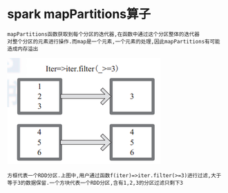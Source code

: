 # spark mapPartitions算子

    mapPartitions函数获取到每个分区的迭代器,在函数中通过这个分区整体的迭代器
    对整个分区的元素进行操作.而map是一个元素,一个元素的处理,因此mapPartitions有可能
    造成内存溢出
![image](https://github.com/williamzhang11/fastBigData/blob/master/src/main/java/com/xiu/fastBigData/mapPartitions/image/mapPartitions.jpg)

    方框代表一个RDD分区.上图中,用户通过函数f(iter)=>iter.filter(>=3)进行过滤,大于
    等于3的数据保留.一个方块代表一个RDD分区,含有1,2,3的分区过滤只剩下3
    
    
